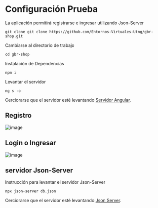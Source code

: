 # Configuración Prueba
La aplicación permitirá registrarse e ingresar utilizando Json-Server

```
git clone git clone https://github.com/Entornos-Virtuales-Utng/gbr-shop.git
```

Cambiarse al directorio de trabajo
```
cd gbr-shop
```

Instalación de Dependencias
```
npm i
```

Levantar el servidor
```
ng s -o
```
Cerciorarse que el servidor esté levantando
[Servidor Angular](http://localhost:4200/).

## Registro
![image](https://github.com/Entornos-Virtuales-Utng/gbr-shop/assets/8560750/8e34b5a5-f475-41b6-8cdb-fe39998f197c)

## Login o Ingresar
![image](https://github.com/Entornos-Virtuales-Utng/gbr-shop/assets/8560750/9e18b0f3-028d-4a18-81c5-f1f57c779b83)


## servidor Json-Server
Instrucción para levantar el servidor Json-Server
```
npx json-server db.json
```
Cerciorarse que el servidor esté levantando
[Json Server](http://localhost:3000/).

